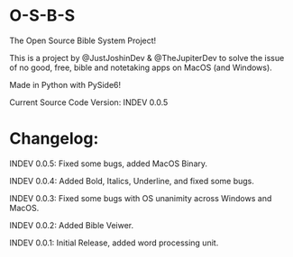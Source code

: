 # O-S-B-S
The Open Source Bible System Project!

This is a project by @JustJoshinDev & @TheJupiterDev to solve the issue of no good, free, bible and notetaking apps on MacOS (and Windows). 

Made in Python with PySide6!

Current Source Code Version: INDEV 0.0.5

# Changelog:

INDEV 0.0.5: Fixed some bugs, added MacOS Binary.

INDEV 0.0.4: Added Bold, Italics, Underline, and fixed some bugs.

INDEV 0.0.3: Fixed some bugs with OS unanimity across Windows and MacOS.

INDEV 0.0.2: Added Bible Veiwer.

INDEV 0.0.1: Initial Release, added word processing unit.
